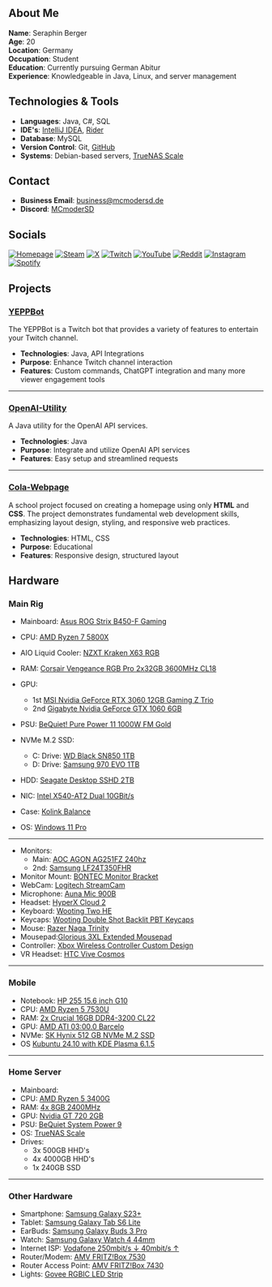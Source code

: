 <!-- **MCmoderSD/MCmoderSD** is a ✨ _special_ ✨ repository because its `README.md` (this file) appears on your GitHub profile.-->

## About Me

**Name**: Seraphin Berger <br>
**Age**: 20 <br>
**Location**: Germany <br>
**Occupation**: Student <br>
**Education**: Currently pursuing German Abitur <br>
**Experience**: Knowledgeable in Java, Linux, and server management <br>

## Technologies & Tools

- **Languages**: Java, C#, SQL
- **IDE's**: [IntelliJ IDEA](https://www.jetbrains.com/idea/), [Rider](https://www.jetbrains.com/rider/)
- **Database**: MySQL
- **Version Control**: Git, [GitHub](https://github.com/)
- **Systems**: Debian-based servers, [TrueNAS Scale](https://www.truenas.com/truenas-scale/)

## Contact

- **Business Email**: [business@mcmodersd.de](mailto:business@mcmodersd.de)
- **Discord**: [MCmoderSD](https://mcmodersd.de/dc)

## Socials

[![Homepage](https://img.shields.io/badge/MCmoderSD.de-000?style=for-the-badge&logo=<IMGUR_LINK_TO_FAVICON>&logoColor=white&height=30)](https://mcmodersd.de/)
[![Steam](https://img.shields.io/badge/Steam-000?style=for-the-badge&logo=steam&logoColor=white&height=30)](https://steamcommunity.com/id/MCmoderSD/)
[![X](https://img.shields.io/badge/X-000000?style=for-the-badge&logo=x&logoColor=white&height=30)](https://www.twitter.com/MCmoderSD)
[![Twitch](https://img.shields.io/badge/Twitch-9146FF?style=for-the-badge&logo=twitch&logoColor=white&height=30)](https://www.twitch.tv/MCmoderSD)
[![YouTube](https://img.shields.io/badge/YouTube-FF0000?style=for-the-badge&logo=youtube&logoColor=white&height=30)](https://www.youtube.com/@MCmoderSD)
[![Reddit](https://img.shields.io/badge/Reddit-FF4500?style=for-the-badge&logo=reddit&logoColor=white&height=30)](https://www.reddit.com/user/MCmoderSD)
[![Instagram](https://img.shields.io/badge/Instagram-E4405F?style=for-the-badge&logo=instagram&logoColor=white&height=30)](https://www.instagram.com/MCmoderSD/)
[![Spotify](https://img.shields.io/badge/Spotify-1DB954?style=for-the-badge&logo=spotify&logoColor=white&height=30)](https://open.spotify.com/user/y4tppofw9yvrm98uqcfems44f)

## Projects

### [YEPPBot](https://github.com/MCmoderSD/YEPPBot/)
The YEPPBot is a Twitch bot that provides a variety of features to entertain your Twitch channel.

- **Technologies**: Java, API Integrations
- **Purpose**: Enhance Twitch channel interaction
- **Features**: Custom commands, ChatGPT integration and many more viewer engagement tools

---

### [OpenAI-Utility](https://github.com/MCmoderSD/OpenAI-Utility/)
A Java utility for the OpenAI API services.

- **Technologies**: Java
- **Purpose**: Integrate and utilize OpenAI API services
- **Features**: Easy setup and streamlined requests

---

### [Cola-Webpage](https://github.com/MCmoderSD/Cola-Webpage/)
A school project focused on creating a homepage using only **HTML** and **CSS**.
The project demonstrates fundamental web development skills, emphasizing layout design, styling, and responsive web practices.

- **Technologies**: HTML, CSS
- **Purpose**: Educational
- **Features**: Responsive design, structured layout

## Hardware

### Main Rig
- Mainboard: [Asus ROG Strix B450-F Gaming](https://www.asus.com/de/Motherboards/ROG-STRIX-B450-F-GAMING/)
- CPU: [AMD Ryzen 7 5800X](https://www.amd.com/de/products/cpu/amd-ryzen-7-5800x)
- AIO Liquid Cooler: [NZXT Kraken X63 RGB](https://nzxt.com/product/kraken-x63-rgb)
- RAM: [Corsair Vengeance RGB Pro 2x32GB 3600MHz CL18](https://www.corsair.com/de/de/p/memory/cmw64gx4m2d3600c18/vengeance-rgb-pro-64gb-2-x-32gb-ddr4-dram-3600mhz-c18-memory-kit-black-cmw64gx4m2d3600c18)
- GPU:
  - 1st [MSI Nvidia GeForce RTX 3060 12GB Gaming Z Trio](https://www.msi.com/Graphics-card/GeForce-RTX-3060-GAMING-Z-TRIO-12G)
  - 2nd [Gigabyte Nvidia GeForce GTX 1060 6GB](https://www.gigabyte.com/de/Graphics-Card/GV-N1060WF2OC-6GD-rev-10-11#kf])
- PSU: [BeQuiet! Pure Power 11 1000W FM Gold](https://www.bequiet.com/de/powersupply/1256)
- NVMe M.2 SSD:
  - C: Drive: [WD Black SN850 1TB](https://www.westerndigital.com/de-de/products/internal-drives/wd-black-sn850-nvme-ssd)
  - D: Drive: [Samsung 970 EVO 1TB](https://www.samsung.com/de/memory-storage/solid-state-drives/ssd-970-evo-plus-nvme-m-2-1tb-mz-v7s1t0b/)

- HDD: [Seagate Desktop SSHD 2TB](https://www.amazon.de/Seagate-Desktop-interne-Hybrid-Festplatte-7200rpm/dp/B00EIQTKAS)
- NIC: [Intel X540-AT2 Dual 10GBit/s](https://www.intel.de/content/www/de/de/products/sku/60020/intel-ethernet-controller-x540at2/specifications.html)
- Case: [Kolink Balance](https://kolink.eu/Home/case-1/midi-tower-2/others/balance-1.html)
- OS: [Windows 11 Pro](https://www.microsoft.com/de-de/windows/windows-11-pro)

---

- Monitors:
  - Main: [AOC AGON AG251FZ 240hz](https://agon.aocmonitorap.com/my/product_ag251fz.php)
  - 2nd: [Samsung LF24T350FHR](https://www.samsung.com/de/monitors/flat/t35f-24-inch-ips-fhd-1080p-freesync-lf24t350fhrxen/)
- Monitor Mount: [BONTEC Monitor Bracket](https://www.amazon.de/gp/product/B01MR397OH/ref=ppx_yo_dt_b_asin_title_o04_s00?ie=UTF8&psc=1)
- WebCam: [Logitech StreamCam](https://www.logitech.com/de-de/products/webcams/streamcam.960-001281.html#buy-streamcam])
- Microphone: [Auna Mic 900B](https://www.auna.de/Mikrofone/Studio-Mikrofone/MIC-900B-USB-Kondensator-Mikrofon-schwarz-Niere-Studio-Schwarz-Schwarz.html)
- Headset: [HyperX Cloud 2](https://www.hyperxgaming.com/germany/de/headsets/cloud-gaming-headset?partnum=khx-hscp-rd)
- Keyboard: [Wooting Two HE](https://wooting.io/wooting-two-he)
- Keycaps: [Wooting Double Shot Backlit PBT Keycaps](https://wooting.io/product/wooting-double-shot-pbt-backlit-keycap-set-just-black?Language=ISO+German&Color=Just+Black)
- Mouse: [Razer Naga Trinity](https://www.razer.com/gaming-mice/razer-naga-trinity/RZ01-02410100-R3U1)
- Mousepad:[Glorious 3XL Extended Mousepad](https://www.pcgamingrace.com/products/glorious-3xl-extended-24x48-stealth-edition)
- Controller: [Xbox Wireless Controller Custom Design](https://xboxdesignlab.xbox.com/)
- VR Headset: [HTC Vive Cosmos](https://www.vive.com/de/product/vive-cosmos/overview/)

--- 

### Mobile
- Notebook: [HP 255 15.6 inch G10](https://www.notebooksbilliger.de/hp+255+g10+853t0es+805699)
- CPU: [AMD Ryzen 5 7530U](https://www.amd.com/de/products/processors/laptop/ryzen/7000-series/amd-ryzen-5-7530u.html)
- RAM: [2x Crucial 16GB DDR4-3200 CL22](https://www.notebooksbilliger.de/crucial+16gb+ddr4+3200+cl22+683186)
- GPU: [AMD ATI 03:00.0 Barcelo](https://www.techpowerup.com/gpu-specs/amd-barcelo.g1045)
- NVMe: [SK Hynix 512 GB NVMe M.2 SSD](https://www.amazon.de/SK-Hynix-Gaming-Internes-Solid/dp/B0CK8LRS2K/ref=sr_1_6?dib=eyJ2IjoiMSJ9.wcI-dA-wV_rtP6wBbZC5zOdcUYkoMEk78amhIrl7XHdOp1rvB6VRHDjGXC64xEQEszxoMcWidtcSY_UsKAQ20YX3UjimPrTnCENYh7faJDWdjpBHqqOYV_xMPeWuRj0J8lyc-my0x18CSQmWg-qi1Gie7uBjSk0EgyAlZdBPOHDSE2i85Qdh0aiIySmzWRhTT-V4jSc0RqqXJkB_levB5Urp7XzzdmQHKOrvP0ybkbE.XeRJVTPshp7kE2pWrzf7ljjWzu7zrjdYvnATWzG2GFQ&dib_tag=se&keywords=Sk+Hynix+Ssd&qid=1729535837&sr=8-6)
- OS [Kubuntu 24.10 with KDE Plasma 6.1.5](https://kubuntu.org/getkubuntu/)

---

### Home Server
- Mainboard:
- CPU: [AMD Ryzen 5 3400G](https://www.mindfactory.de/product_info.php/AMD-Ryzen-5-3400G-4x-3-70GHz-So-AM4-BOX_1313642.html)
- RAM: [4x 8GB 2400MHz](https://www.amazon.de/Ballistix-BLS8G4D240FSC-Speicher-PC4-19200-288-Pin/dp/B0198QDLXO/ref=sr_1_7?__mk_de_DE=%C3%85M%C3%85%C5%BD%C3%95%C3%91&dchild=1&keywords=Crucial+Ballistix+Sport+LT+BLS4K8G4D240FSC&qid=1630305516&sr=8-7)
- GPU: [Nvidia GT 720 2GB](https://www.mindfactory.de/product_info.php/2GB-MSI-GeForce-GT-720-GDDR5-Passiv-PCIe-2-0-x-8--Retail-_982919.html)
- PSU: [BeQuiet System Power 9](https://www.bequiet.com/de/powersupply/1281)
- OS: [TrueNAS Scale](https://www.truenas.com/truenas-scale/)
- Drives:
  - 3x 500GB HHD's
  - 4x 4000GB HHD's
  - 1x 240GB SSD

---

### Other Hardware

- Smartphone: [Samsung Galaxy S23+](https://www.samsung.com/de/smartphones/galaxy-s23/buy/)
- Tablet: [Samsung Galaxy Tab S6 Lite](https://www.samsung.com/de/tablets/galaxy-tab-s/galaxy-tab-s6-lite-wi-fi-2022-edition-gray-128gb-sm-p613nzaedbt/)
- EarBuds: [Samsung Galaxy Buds 3 Pro](https://www.samsung.com/de/audio-sound/galaxy-buds/galaxy-buds3-pro-silver-sm-r630nzaadbt/)
- Watch: [Samsung Galaxy Watch 4 44mm](https://www.samsung.com/de/watches/galaxy-watch/galaxy-watch4-black-bluetooth-sm-r870nzkadbt/)
- Internet ISP: [Vodafone 250mbit/s ↓ 40mbit/s ↑](https://www.vodafone.de/)
- Router/Modem: [AMV FRITZ!Box 7530](https://avm.de/produkte/fritzbox/fritzbox-7530/)
- Router Access Point: [AMV FRITZ!Box 7430](https://www.mediamarkt.de/de/product/_avm-fritzbox-7430-20002733-router-107835303.html)
- Lights: [Govee RGBIC LED Strip](https://www.amazon.de/gp/product/B093PRYW1D/ref=ppx_yo_dt_b_asin_title_o01_s00?ie=UTF8&psc=1)